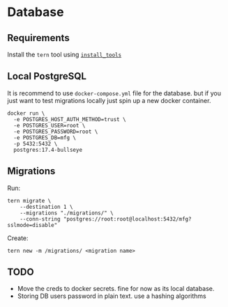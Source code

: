 # Database

## Requirements

Install the `tern` tool using [`install_tools`](https://github.com/jackc/tern)

## Local PostgreSQL

It is recommend to use `docker-compose.yml` file for the database. but if you just want to test migrations locally just spin up a new docker container.

```
docker run \
  -e POSTGRES_HOST_AUTH_METHOD=trust \
  -e POSTGRES_USER=root \
  -e POSTGRES_PASSWORD=root \
  -e POSTGRES_DB=mfg \
  -p 5432:5432 \
  postgres:17.4-bullseye
```

## Migrations

Run:

```
tern migrate \
    --destination 1 \
    --migrations "./migrations/" \
    --conn-string "postgres://root:root@localhost:5432/mfg?sslmode=disable"
```

Create:

```
tern new -m /migrations/ <migration name>
```

## TODO

- Move the creds to docker secrets. fine for now as its local database.
- Storing DB users password in plain text. use a hashing algorithms
